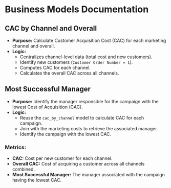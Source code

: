 # Business Models Documentation

## CAC by Channel and Overall
- **Purpose:** Calculate Customer Acquisition Cost (CAC) for each marketing channel and overall.
- **Logic:**
  - Centralizes channel-level data (total cost and new customers).
  - Identify new customers (`Customer Order Number = 1`).
  - Computes CAC for each channel.
  - Calculates the overall CAC across all channels.

## Most Successful Manager
- **Purpose:** Identify the manager responsible for the campaign with the lowest Cost of Acquisition (CAC).
- **Logic:**
  - Reuse the `cac_by_channel` model to calculate CAC for each campaign.
  - Join with the marketing costs to retrieve the associated manager.
  - Identify the campaign with the lowest CAC.

### Metrics:
- **CAC:** Cost per new customer for each channel.
- **Overall CAC:** Cost of acquiring a customer across all channels combined.
- **Most Successful Manager:** The manager associated with the campaign having the lowest CAC.